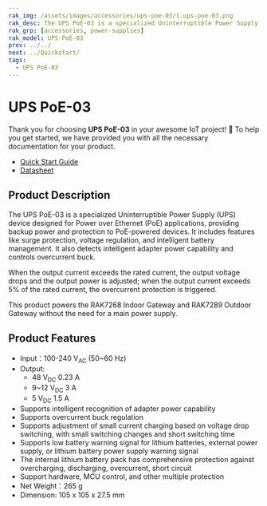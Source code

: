 ```yaml
---
rak_img: /assets/images/accessories/ups-poe-03/1.ups-poe-03.png
rak_desc: The UPS PoE-03 is a specialized Uninterruptible Power Supply (UPS) device designed specifically for Power over Ethernet (PoE) applications. It is built to provide backup power and protection to PoE-powered devices.
rak_grp: [accessories, power-supplies]
rak_model: UPS-PoE-03
prev: ../../
next: ../Quickstart/
tags:
  - UPS PoE-03
---
```


# UPS PoE-03

Thank you for choosing **UPS PoE-03** in your awesome IoT project! 🎉 To help you get started, we have provided you with all the necessary documentation for your product.

* [Quick Start Guide](../Quickstart/)
* [Datasheet](../Datasheet/)

## Product Description

The UPS PoE-03 is a specialized Uninterruptible Power Supply (UPS) device designed for Power over Ethernet (PoE) applications, providing backup power and protection to PoE-powered devices. It includes features like surge protection, voltage regulation, and intelligent battery management. It also detects intelligent adapter power capability and controls overcurrent buck.

When the output current exceeds the rated current, the output voltage drops and the output power is adjusted; when the output current exceeds 5% of the rated current, the overcurrent protection is triggered.

This product powers the RAK7268 Indoor Gateway and RAK7289 Outdoor Gateway without the need for a main power supply.

## Product Features

- Input：100-240&nbsp;V<sub>AC</sub> (50~60&nbsp;Hz)
- Output:
  - 48&nbsp;V<sub>DC</sub> 0.23&nbsp;A
  - 9~12&nbsp;V<sub>DC</sub> 3&nbsp;A
  - 5&nbsp;V<sub>DC</sub> 1.5&nbsp;A
- Supports intelligent recognition of adapter power capability
- Supports overcurrent buck regulation
- Supports adjustment of small current charging based on voltage drop switching, with small switching changes and short switching time
- Supports low battery warning signal for lithium batteries, external power supply, or lithium battery power supply warning signal
- The internal lithium battery pack has comprehensive protection against overcharging, discharging, overcurrent, short circuit
- Support hardware, MCU control, and other multiple protection
- Net Weight：265&nbsp;g
- Dimension: 105 x 105 x 27.5&nbsp;mm
